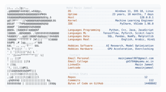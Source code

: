 <picture>
  <source srcset="https://raw.githubusercontent.com/mmazinjameel/mmazinjameel/main/dark_mode.svg?v=1757671855" media="(prefers-color-scheme: dark)">
  <img src="https://raw.githubusercontent.com/mmazinjameel/mmazinjameel/main/light_mode.svg?v=1757671855">
</picture>
